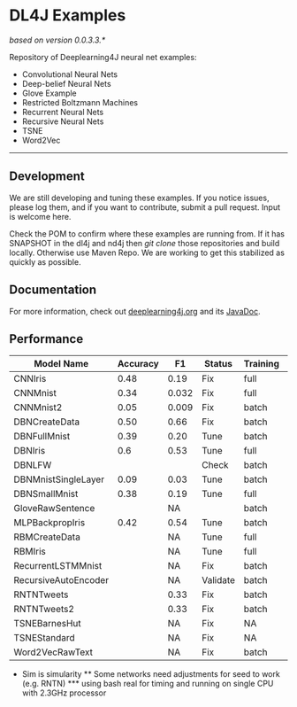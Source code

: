 DL4J Examples 
=========================
*based on version 0.0.3.3.\**

Repository of Deeplearning4J neural net examples:

- Convolutional Neural Nets
- Deep-belief Neural Nets
- Glove Example
- Restricted Boltzmann Machines
- Recurrent Neural Nets
- Recursive Neural Nets
- TSNE
- Word2Vec

---
## Development
We are still developing and tuning these examples. If you notice issues, please log them, and if you want to contribute, submit a pull request. Input is welcome here.

Check the POM to confirm where these examples are running from. If it has SNAPSHOT in the dl4j and nd4j then *git clone* those repositories and build locally. Otherwise use Maven Repo. We are working to get this stabilized as quickly as possible.

## Documentation
For more information, check out [deeplearning4j.org](http://deeplearning4j.org/) and its [JavaDoc](http://deeplearning4j.org/doc/).

## Performance

| **Model Name**      | **Accuracy** | **F1** | **Status**   | **Training**  |**Timing**|
|---------------------|--------------|--------|--------------|---------------|----------|
| CNNIris             | 0.48         | 0.19   | Fix          | full          |          | 
| CNNMnist            | 0.34         | 0.032  | Fix          | full          |          | 
| CNNMnist2           | 0.05         | 0.009  | Fix          | batch         |          | 
| DBNCreateData       | 0.50         | 0.66   | Fix          | batch         |          | 
| DBNFullMnist        | 0.39         | 0.20   | Tune         | batch         | 63m7.25s | - only predicts 1
| DBNIris             | 0.6          | 0.53   | Tune         | full          | 0m3.78s  | - with listeners on
| DBNLFW              |              |        | Check        | batch         |          |
| DBNMnistSingleLayer | 0.09         | 0.03   | Tune         | batch         | 0m0.08s  | - only 500 examples
| DBNSmallMnist       | 0.38         | 0.19   | Tune         | full          | 0m0.09s  | - only 100 examples
| GloveRawSentence    |              | NA     |              | batch         | 0m0.73s  |
| MLPBackpropIris     | 0.42         | 0.54   | Tune         | batch         | 0m0.12s  |
| RBMCreateData	      |              | NA     | Tune         | full          | 0m0.09s  | - very small sample
| RBMIris             |              | NA     | Tune         | full          | 0m6.12s  |
| RecurrentLSTMMnist  |              | NA     | Fix          | batch         |          |
| RecursiveAutoEncoder|              | NA     | Validate     | batch         |          |
| RNTNTweets          |              | 0.33   | Fix          | batch         |          |
| RNTNTweets2         |              | 0.33   | Fix          | batch         |          |
| TSNEBarnesHut       |              | NA     | Fix          | NA            |          |
| TSNEStandard        |              | NA     | Fix          | NA            |          |
| Word2VecRawText     |              | NA     | Fix          | batch         | 0m1.36s  |
    

* Sim is simularity
** Some networks need adjustments for seed to work (e.g. RNTN)
*** using bash real for timing and running on single CPU with 2.3GHz processor
